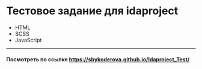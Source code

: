 # Тестовое задание для idaproject
* HTML
* SCSS
* JavaScript

<hr>
  
#### Посмотреть по ссылке <a href="https://sbykoderova.github.io/Idaproject_Test//">https://sbykoderova.github.io/Idaproject_Test/</a>
